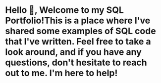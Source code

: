 # Hello 👋, Welcome to my SQL Portfolio!This is a place where I've shared some examples of SQL code that I've written. Feel free to take a look around, and if you have any questions, don't hesitate to reach out to me. I'm here to help!


